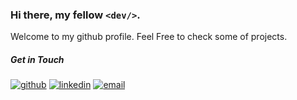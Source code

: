 ### Hi there, my fellow `<dev/>`.
Welcome to my github profile. Feel Free to check some of projects.

##### Get in Touch
[![github](https://user-images.githubusercontent.com/42314281/118358793-1457bd80-b5b3-11eb-9279-e65cf3a4a3df.png)][1]
[![linkedin](https://user-images.githubusercontent.com/42314281/118358790-13269080-b5b3-11eb-8cfd-7ebbb2b0ab83.png)][2]
[![email](https://user-images.githubusercontent.com/42314281/118358792-13bf2700-b5b3-11eb-87f6-dcf70ffdef13.png)][3]

[1]: https://github.com/rfchrtzkr
[2]: https://www.linkedin.com/in/ralphortiz/
[3]: https://mail.google.com/mail/u/0/?fs=1&tf=cm&source=mailto&to=ralphchristian.ortiz@gmail.com&body=Write+something+here
